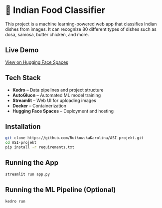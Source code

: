 # 🍛 Indian Food Classifier

This project is a machine learning-powered web app that classifies Indian dishes from images. It can recognize 80 different types of dishes such as dosa, samosa, butter chicken, and more.

## Live Demo
[View on Hugging Face Spaces](https://huggingface.co/spaces/ska24680/indian-food-classifier)

## Tech Stack
- **Kedro** – Data pipelines and project structure  
- **AutoGluon** – Automated ML model training  
- **Streamlit** – Web UI for uploading images  
- **Docker** – Containerization  
- **Hugging Face Spaces** – Deployment and hosting  

## Installation

```bash
git clone https://github.com/RutkowskaKarolina/ASI-projekt.git
cd ASI-projekt
pip install -r requirements.txt
```
## Running the App
```bash
streamlit run app.py
```

## Running the ML Pipeline (Optional)
```bash
kedro run
```
